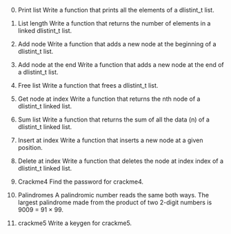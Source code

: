 0. Print list
Write a function that prints all the elements of a dlistint_t list.


1. List length
Write a function that returns the number of elements in a linked dlistint_t list.


2. Add node
Write a function that adds a new node at the beginning of a dlistint_t list.


3. Add node at the end
Write a function that adds a new node at the end of a dlistint_t list.


4. Free list
Write a function that frees a dlistint_t list.


5. Get node at index
Write a function that returns the nth node of a dlistint_t linked list.


6. Sum list
Write a function that returns the sum of all the data (n) of a dlistint_t linked list.


7. Insert at index
Write a function that inserts a new node at a given position.


8. Delete at index
Write a function that deletes the node at index index of a dlistint_t linked list.


9. Crackme4
Find the password for crackme4.


10. Palindromes
A palindromic number reads the same both ways. The largest palindrome made from the product of two 2-digit numbers is 9009 = 91 × 99.


11. crackme5
Write a keygen for crackme5.
